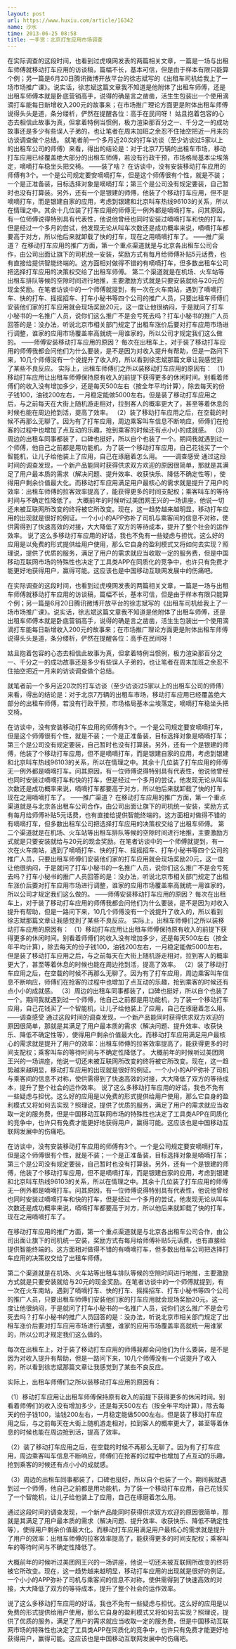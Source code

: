 ```yaml
---
layout: post
url: https://www.huxiu.com/article/16342
name: 沙水
time: 2013-06-25 08:58
title: 一手货：北京打车应用市场调查
---
```

在实际调查的这段时间，也看到过虎嗅网发表的两篇相关文章，一篇是一场与出租车师傅就移动打车应用的访谈稿，篇幅不长，基本可信，但是由于样本有限只能算个例；另一篇是6月20日腾讯微博开放平台的徐志斌写的《出租车司机给我上了一场市场推广课》。说实话，徐志斌这篇文章我不知道是他附体了出租车师傅，还是出租车师傅本就是卧底营销高手，说得的确是言之凿凿，活生生包装出一个使用滴滴打车能每日新增收入200元的故事来；在市场推广理论方面更是附体出租车师傅说得头头是道，条分缕析，俨然在提醒各位：高手在民间呀！ 姑且抱着包容的心态去相信此故事为真，但拿着特例当惯例，极力渲染那百分之一、千分之一的成功故事还是多少有些误人子弟的，也让笔者在周末加班之余忍不住抽空把近一月来的访谈调查做个总结。 就笔者前一个多月近20次的打车访谈（至少访谈过5家以上的出租车公司的师傅）来看，得出的结论是：对于北京7万辆的出租车市场，移动打车应用已经覆盖绝大部分的出租车师傅，若没有行政干预，市场格局基本尘埃落定，嘀嘀打车稳坐头把交椅。 ——装了啥？ 在访谈中，没有安装移动打车应用的师傅有3个。一个是公司规定要安嘀嘀打车，但是这个师傅很有个性，就是不装；一个是正准备装，目标选择对象是嘀嘀打车；第三个是公司没有规定要装，自己暂时也没有打算装。另外，还有一个是银建的师傅，他装了个移动打车应用，但不是嘀嘀打车，而是银建自家的应用，考虑到银建和北京叫车热线96103的关系，所以在情理之中。其余十几位装了打车应用的师傅无一例外都是嘀嘀打车。问其原因，有一位师傅说得特别具有代表性，他说他曾经也同时安装过嘀嘀打车和快的打车，但是经过一个多月的尝试，他发现无论从叫车次数还是成功概率来说，嘀嘀打车都要高于对方，所以他后来就卸载了快的打车，现在之用嘀嘀打车了。 ——推广渠道？ 在移动打车应用的推广方面，第一个重点渠道就是与北京各出租车公司合作，由公司出面让旗下的司机统一安装，奖励方式有每月给师傅补贴5元话费，也有直接给提供智能终端的。这方面相对做得不错的有嘀嘀打车，但多数出租车公司把选择打车应用的决策权交给了出租车师傅。 第二个渠道就是在机场、火车站等出租车排队等候的空隙时间进行地推，主要激励方式就是只要安装就给与20元的现金奖励。在笔者访谈中的一个师傅就提到，有一次在火车南站，遇到了嘀嘀打车、快的打车、摇摇招车、打车小秘书等四个公司的推广人员，只要出租车师傅们安装他们家的打车应用就会现场奖励20元，这一度让他很纳闷，于是就问了打车小秘书的一名推广人员，说你们这么推广不是会亏死去吗？打车小秘书的推广人员回答的是：没办法，听说北京市相关部门规定了出租车涨价后要对打车应用市场进行调整，谁家的应用市场覆盖率高就统一用谁家的，所以公司才规定我们这么做的。 ——师傅安装移动打车应用的原因？ 每次在出租车上，对于装了移动打车应用的师傅我都会问他们为什么要装，是不是因为对收入提升有帮助，但是一路问下来，10几个师傅没有一个说提升了收入的，所以看到徐志斌那篇文章让我感觉到了某些不良反应。 实际上，出租车师傅们之所以装移动打车应用的原因有： （1）移动打车应用让出租车师傅保持原有收入的前提下获得更多的休闲时间。别看着师傅们的收入没有增加多少，还是每天500左右（按全年平均计算），除去每天的份子钱100，油钱200左右，一月稳定能做5000左右。但是装了移动打车应用之后，与之前每天在大街上随机游走相对，拉到客人的概率更大了，甚至等着休息的时候也能在周边抢到活，提高了效率。 （2）装了移动打车应用之后，在空载的时候不再那么无聊了。因为有了打车应用，周边乘客叫车信息不断响应，师傅们在抢客的过程中也增加了点互动的乐趣，抢到乘客的时候还有点小小的成就感。 （3）周边的出租车同事都装了，口碑也挺好，所以自个也装了一个。期间我就遇到过一个师傅，他自己之前都是用功能机，为了装一个移动打车应用，自己花钱买了一个智能机，让儿子给他装上了应用，自己在琢磨着怎么用。 ——调查感受 通过这段时间的调查发现，一个新产品能同时获得供求双方欢迎的原因很简单，那就是其满足了用户最本质的需求（解决问题、提升效率、收获快乐、降低不确定性等），使得用户剩余价值最大化。而移动打车应用满足用户最核心的需求就是提升了用户的效率：出租车师傅的拉客效率提高了，能获得更多的时间支配权；乘客叫车的等待时间与不确定性降低了。 大概前年的时候听过美团网王兴的一场讲座，他说一切还未被互联网所改变的终将被它所改变。现在，这一趋势越来越明显，移动打车应用的出现就是很好的例证。一个小小的APP弥补了司机与乘客间的信息不对称，使供需得到了快速高效的对接，大大降低了双方的等待成本，提升了整个社会的运作效率。 说了这么多移动打车应用的好话，我也不免有一些疑虑与担忧。这么好的应用是以免费的形式提供给用户使用，那么它自身的盈利模式又将如何去实现？照理说，提供了优质的服务，满足了用户的需求就应当收取一定的服务费，但是中国移动互联网市场的特殊性也决定了工具类APP在同质化的竞争中，也许只有免费才能更好地获得用户，赢得可能。这应该也是中国移动互联网发展中的伤痛吧。

在实际调查的这段时间，也看到过虎嗅网发表的两篇相关文章，一篇是一场与出租车师傅就移动打车应用的访谈稿，篇幅不长，基本可信，但是由于样本有限只能算个例；另一篇是6月20日腾讯微博开放平台的徐志斌写的《出租车司机给我上了一场市场推广课》。说实话，徐志斌这篇文章我不知道是他附体了出租车师傅，还是出租车师傅本就是卧底营销高手，说得的确是言之凿凿，活生生包装出一个使用滴滴打车能每日新增收入200元的故事来；在市场推广理论方面更是附体出租车师傅说得头头是道，条分缕析，俨然在提醒各位：高手在民间呀！

姑且抱着包容的心态去相信此故事为真，但拿着特例当惯例，极力渲染那百分之一、千分之一的成功故事还是多少有些误人子弟的，也让笔者在周末加班之余忍不住抽空把近一月来的访谈调查做个总结。

就笔者前一个多月近20次的打车访谈（至少访谈过5家以上的出租车公司的师傅）来看，得出的结论是：对于北京7万辆的出租车市场，移动打车应用已经覆盖绝大部分的出租车师傅，若没有行政干预，市场格局基本尘埃落定，嘀嘀打车稳坐头把交椅。

在访谈中，没有安装移动打车应用的师傅有3个。一个是公司规定要安嘀嘀打车，但是这个师傅很有个性，就是不装；一个是正准备装，目标选择对象是嘀嘀打车；第三个是公司没有规定要装，自己暂时也没有打算装。另外，还有一个是银建的师傅，他装了个移动打车应用，但不是嘀嘀打车，而是银建自家的应用，考虑到银建和北京叫车热线96103的关系，所以在情理之中。其余十几位装了打车应用的师傅无一例外都是嘀嘀打车。问其原因，有一位师傅说得特别具有代表性，他说他曾经也同时安装过嘀嘀打车和快的打车，但是经过一个多月的尝试，他发现无论从叫车次数还是成功概率来说，嘀嘀打车都要高于对方，所以他后来就卸载了快的打车，现在之用嘀嘀打车了。 ——推广渠道？ 在移动打车应用的推广方面，第一个重点渠道就是与北京各出租车公司合作，由公司出面让旗下的司机统一安装，奖励方式有每月给师傅补贴5元话费，也有直接给提供智能终端的。这方面相对做得不错的有嘀嘀打车，但多数出租车公司把选择打车应用的决策权交给了出租车师傅。 第二个渠道就是在机场、火车站等出租车排队等候的空隙时间进行地推，主要激励方式就是只要安装就给与20元的现金奖励。在笔者访谈中的一个师傅就提到，有一次在火车南站，遇到了嘀嘀打车、快的打车、摇摇招车、打车小秘书等四个公司的推广人员，只要出租车师傅们安装他们家的打车应用就会现场奖励20元，这一度让他很纳闷，于是就问了打车小秘书的一名推广人员，说你们这么推广不是会亏死去吗？打车小秘书的推广人员回答的是：没办法，听说北京市相关部门规定了出租车涨价后要对打车应用市场进行调整，谁家的应用市场覆盖率高就统一用谁家的，所以公司才规定我们这么做的。 ——师傅安装移动打车应用的原因？ 每次在出租车上，对于装了移动打车应用的师傅我都会问他们为什么要装，是不是因为对收入提升有帮助，但是一路问下来，10几个师傅没有一个说提升了收入的，所以看到徐志斌那篇文章让我感觉到了某些不良反应。 实际上，出租车师傅们之所以装移动打车应用的原因有： （1）移动打车应用让出租车师傅保持原有收入的前提下获得更多的休闲时间。别看着师傅们的收入没有增加多少，还是每天500左右（按全年平均计算），除去每天的份子钱100，油钱200左右，一月稳定能做5000左右。但是装了移动打车应用之后，与之前每天在大街上随机游走相对，拉到客人的概率更大了，甚至等着休息的时候也能在周边抢到活，提高了效率。 （2）装了移动打车应用之后，在空载的时候不再那么无聊了。因为有了打车应用，周边乘客叫车信息不断响应，师傅们在抢客的过程中也增加了点互动的乐趣，抢到乘客的时候还有点小小的成就感。 （3）周边的出租车同事都装了，口碑也挺好，所以自个也装了一个。期间我就遇到过一个师傅，他自己之前都是用功能机，为了装一个移动打车应用，自己花钱买了一个智能机，让儿子给他装上了应用，自己在琢磨着怎么用。 ——调查感受 通过这段时间的调查发现，一个新产品能同时获得供求双方欢迎的原因很简单，那就是其满足了用户最本质的需求（解决问题、提升效率、收获快乐、降低不确定性等），使得用户剩余价值最大化。而移动打车应用满足用户最核心的需求就是提升了用户的效率：出租车师傅的拉客效率提高了，能获得更多的时间支配权；乘客叫车的等待时间与不确定性降低了。 大概前年的时候听过美团网王兴的一场讲座，他说一切还未被互联网所改变的终将被它所改变。现在，这一趋势越来越明显，移动打车应用的出现就是很好的例证。一个小小的APP弥补了司机与乘客间的信息不对称，使供需得到了快速高效的对接，大大降低了双方的等待成本，提升了整个社会的运作效率。 说了这么多移动打车应用的好话，我也不免有一些疑虑与担忧。这么好的应用是以免费的形式提供给用户使用，那么它自身的盈利模式又将如何去实现？照理说，提供了优质的服务，满足了用户的需求就应当收取一定的服务费，但是中国移动互联网市场的特殊性也决定了工具类APP在同质化的竞争中，也许只有免费才能更好地获得用户，赢得可能。这应该也是中国移动互联网发展中的伤痛吧。

在访谈中，没有安装移动打车应用的师傅有3个。一个是公司规定要安嘀嘀打车，但是这个师傅很有个性，就是不装；一个是正准备装，目标选择对象是嘀嘀打车；第三个是公司没有规定要装，自己暂时也没有打算装。另外，还有一个是银建的师傅，他装了个移动打车应用，但不是嘀嘀打车，而是银建自家的应用，考虑到银建和北京叫车热线96103的关系，所以在情理之中。其余十几位装了打车应用的师傅无一例外都是嘀嘀打车。问其原因，有一位师傅说得特别具有代表性，他说他曾经也同时安装过嘀嘀打车和快的打车，但是经过一个多月的尝试，他发现无论从叫车次数还是成功概率来说，嘀嘀打车都要高于对方，所以他后来就卸载了快的打车，现在之用嘀嘀打车了。

在移动打车应用的推广方面，第一个重点渠道就是与北京各出租车公司合作，由公司出面让旗下的司机统一安装，奖励方式有每月给师傅补贴5元话费，也有直接给提供智能终端的。这方面相对做得不错的有嘀嘀打车，但多数出租车公司把选择打车应用的决策权交给了出租车师傅。

第二个渠道就是在机场、火车站等出租车排队等候的空隙时间进行地推，主要激励方式就是只要安装就给与20元的现金奖励。在笔者访谈中的一个师傅就提到，有一次在火车南站，遇到了嘀嘀打车、快的打车、摇摇招车、打车小秘书等四个公司的推广人员，只要出租车师傅们安装他们家的打车应用就会现场奖励20元，这一度让他很纳闷，于是就问了打车小秘书的一名推广人员，说你们这么推广不是会亏死去吗？打车小秘书的推广人员回答的是：没办法，听说北京市相关部门规定了出租车涨价后要对打车应用市场进行调整，谁家的应用市场覆盖率高就统一用谁家的，所以公司才规定我们这么做的。

每次在出租车上，对于装了移动打车应用的师傅我都会问他们为什么要装，是不是因为对收入提升有帮助，但是一路问下来，10几个师傅没有一个说提升了收入的，所以看到徐志斌那篇文章让我感觉到了某些不良反应。

实际上，出租车师傅们之所以装移动打车应用的原因有：

（1）移动打车应用让出租车师傅保持原有收入的前提下获得更多的休闲时间。别看着师傅们的收入没有增加多少，还是每天500左右（按全年平均计算），除去每天的份子钱100，油钱200左右，一月稳定能做5000左右。但是装了移动打车应用之后，与之前每天在大街上随机游走相对，拉到客人的概率更大了，甚至等着休息的时候也能在周边抢到活，提高了效率。

（2）装了移动打车应用之后，在空载的时候不再那么无聊了。因为有了打车应用，周边乘客叫车信息不断响应，师傅们在抢客的过程中也增加了点互动的乐趣，抢到乘客的时候还有点小小的成就感。

（3）周边的出租车同事都装了，口碑也挺好，所以自个也装了一个。期间我就遇到过一个师傅，他自己之前都是用功能机，为了装一个移动打车应用，自己花钱买了一个智能机，让儿子给他装上了应用，自己在琢磨着怎么用。

通过这段时间的调查发现，一个新产品能同时获得供求双方欢迎的原因很简单，那就是其满足了用户最本质的需求（解决问题、提升效率、收获快乐、降低不确定性等），使得用户剩余价值最大化。而移动打车应用满足用户最核心的需求就是提升了用户的效率：出租车师傅的拉客效率提高了，能获得更多的时间支配权；乘客叫车的等待时间与不确定性降低了。

大概前年的时候听过美团网王兴的一场讲座，他说一切还未被互联网所改变的终将被它所改变。现在，这一趋势越来越明显，移动打车应用的出现就是很好的例证。一个小小的APP弥补了司机与乘客间的信息不对称，使供需得到了快速高效的对接，大大降低了双方的等待成本，提升了整个社会的运作效率。

说了这么多移动打车应用的好话，我也不免有一些疑虑与担忧。这么好的应用是以免费的形式提供给用户使用，那么它自身的盈利模式又将如何去实现？照理说，提供了优质的服务，满足了用户的需求就应当收取一定的服务费，但是中国移动互联网市场的特殊性也决定了工具类APP在同质化的竞争中，也许只有免费才能更好地获得用户，赢得可能。这应该也是中国移动互联网发展中的伤痛吧。

